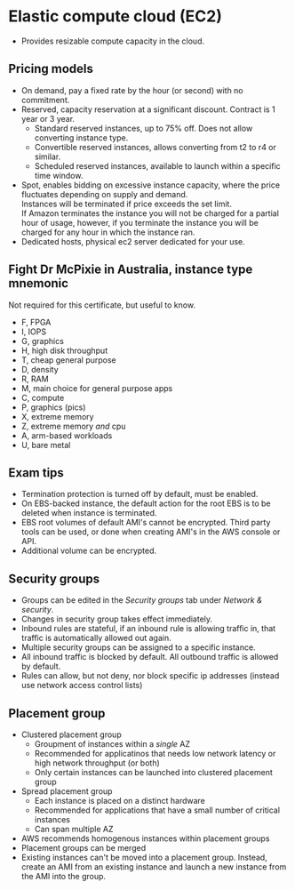 # Elastic compute cloud (EC2)

- Provides resizable compute capacity in the cloud.

## Pricing models

- On demand, pay a fixed rate by the hour (or second) with no commitment.
- Reserved, capacity reservation at a significant discount. Contract is 1 year or 3 year.
  - Standard reserved instances, up to 75% off. Does not allow converting instance type.
  - Convertible reserved instances, allows converting from t2 to r4 or similar.
  - Scheduled reserved instances, available to launch within a specific time window.
- Spot, enables bidding on excessive instance capacity, where the price fluctuates depending on supply and demand.  
  Instances will be terminated if price exceeds the set limit.  
  If Amazon terminates the instance you will not be charged for a partial hour of usage, however, if you terminate the instance you will be charged for any hour in which the instance ran.
- Dedicated hosts, physical ec2 server dedicated for your use.

## Fight Dr McPixie in Australia, instance type mnemonic

Not required for this certificate, but useful to know.

- F, FPGA
- I, IOPS
- G, graphics
- H, high disk throughput
- T, cheap general purpose
- D, density
- R, RAM
- M, main choice for general purpose apps
- C, compute
- P, graphics (pics)
- X, extreme memory
- Z, extreme memory _and_ cpu
- A, arm-based workloads
- U, bare metal

## Exam tips

- Termination protection is turned off by default, must be enabled.
- On EBS-backed instance, the default action for the root EBS is to be deleted when instance is terminated.
- EBS root volumes of default AMI's cannot be encrypted. Third party tools can be used, or done when creating AMI's in the AWS console or API.
- Additional volume can be encrypted.

## Security groups

- Groups can be edited in the _Security groups_ tab under _Network & security_.
- Changes in security group takes effect immediately.
- Inbound rules are stateful, if an inbound rule is allowing traffic in, that traffic is automatically allowed out again.
- Multiple security groups can be assigned to a specific instance.
- All inbound traffic is blocked by default. All outbound traffic is allowed by default.
- Rules can allow, but not deny, nor block specific ip addresses (instead use network access control lists)

## Placement group

- Clustered placement group
  - Groupment of instances within a _single_ AZ
  - Recommended for applicatinos that needs low network latency or high network throughput (or both)
  - Only certain instances can be launched into clustered placement group
- Spread placement group
  - Each instance is placed on a distinct hardware
  - Recommended for applications that have a small number of critical instances
  - Can span multiple AZ
- AWS recommends homogenous instances within placement groups
- Placement groups can be merged
- Existing instances can't be moved into a placement group. Instead, create an AMI from an existing instance and launch a new instance from the AMI into the group.














